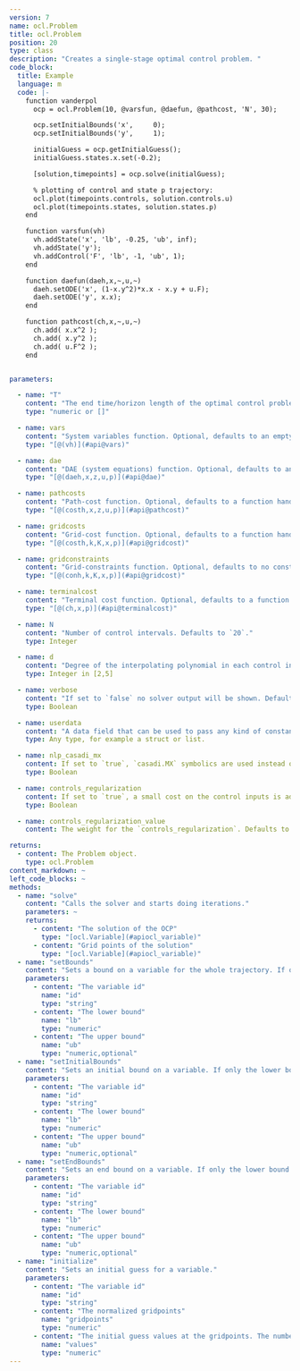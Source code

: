 ```yaml
---
version: 7
name: ocl.Problem
title: ocl.Problem
position: 20
type: class
description: "Creates a single-stage optimal control problem. "
code_block:
  title: Example
  language: m
  code: |-
    function vanderpol
      ocp = ocl.Problem(10, @varsfun, @daefun, @pathcost, 'N', 30);

      ocp.setInitialBounds('x',     0);
      ocp.setInitialBounds('y',     1);

      initialGuess = ocp.getInitialGuess();
      initialGuess.states.x.set(-0.2);

      [solution,timepoints] = ocp.solve(initialGuess);

      % plotting of control and state p trajectory:
      ocl.plot(timepoints.controls, solution.controls.u)
      ocl.plot(timepoints.states, solution.states.p)
    end

    function varsfun(vh)
      vh.addState('x', 'lb', -0.25, 'ub', inf);
      vh.addState('y');
      vh.addControl('F', 'lb', -1, 'ub', 1);
    end

    function daefun(daeh,x,~,u,~)
      daeh.setODE('x', (1-x.y^2)*x.x - x.y + u.F);
      daeh.setODE('y', x.x);
    end

    function pathcost(ch,x,~,u,~)
      ch.add( x.x^2 );
      ch.add( x.y^2 );
      ch.add( u.F^2 );
    end


parameters:

  - name: "T"
    content: "The end time/horizon length of the optimal control problem. If your system equations are expressed as function of an independent variable other than time, `T` represents not the end time but the endpoint of the integration over the independent variable. If you would like to optimize for time in a **time optimal control** formulation pass the empty list `[]`"
    type: "numeric or []"

  - name: vars
    content: "System variables function. Optional, defaults to an empty function handle."
    type: "[@(vh)](#api@vars)"

  - name: dae
    content: "DAE (system equations) function. Optional, defaults to an empty function handle."
    type: "[@(daeh,x,z,u,p)](#api@dae)"

  - name: pathcosts
    content: "Path-cost function. Optional, defaults to a function handle returning 0."
    type: "[@(costh,x,z,u,p)](#api@pathcost)"

  - name: gridcosts
    content: "Grid-cost function. Optional, defaults to a function handle returning 0."
    type: "[@(costh,k,K,x,p)](#api@gridcost)"

  - name: gridconstraints
    content: "Grid-constraints function. Optional, defaults to no constraints added."
    type: "[@(conh,k,K,x,p)](#api@gridcost)"

  - name: terminalcost
    content: "Terminal cost function. Optional, defaults to a function handle returning 0."
    type: "[@(ch,x,p)](#api@terminalcost)"

  - name: N
    content: "Number of control intervals. Defaults to `20`."
    type: Integer

  - name: d
    content: "Degree of the interpolating polynomial in each control interval. Defaults to `3`."
    type: Integer in [2,5]

  - name: verbose
    content: "If set to `false` no solver output will be shown. Defaults to `true`."
    type: Boolean

  - name: userdata
    content: "A data field that can be used to pass any kind of constant data to the model functions. The userdata can be accessed by using the `userdata` property of `ocl.Cost`, `ocl.Constraint`, `ocl.DaeHandler`, and `ocl.VarHandler`. Defaults to an empty list."
    type: Any type, for example a struct or list.

  - name: nlp_casadi_mx
    content: If set to `true`, `casadi.MX` symbolics are used instead of `casadi.SX` symbolics. Defaults to `false`.
    type: Boolean

  - name: controls_regularization
    content: If set to `true`, a small cost on the control inputs is added depending on the weight given by `controls_regularization_value`. Defaults to `true`.
    type: Boolean

  - name: controls_regularization_value
    content: The weight for the `controls_regularization`. Defaults to `1e-6`.

returns:
  - content: The Problem object.
    type: ocl.Problem
content_markdown: ~
left_code_blocks: ~
methods:
  - name: "solve"
    content: "Calls the solver and starts doing iterations."
    parameters: ~
    returns:
      - content: "The solution of the OCP"
        type: "[ocl.Variable](#apiocl_variable)"
      - content: "Grid points of the solution"
        type: "[ocl.Variable](#apiocl_variable)"
  - name: "setBounds"
    content: "Sets a bound on a variable for the whole trajectory. If only the lower bound is given, it will be `lb==ub`."
    parameters:
      - content: "The variable id"
        name: "id"
        type: "string"
      - content: "The lower bound"
        name: "lb"
        type: "numeric"
      - content: "The upper bound"
        name: "ub"
        type: "numeric,optional"
  - name: "setInitialBounds"
    content: "Sets an initial bound on a variable. If only the lower bound is given, it will be `lb==ub`."
    parameters:
      - content: "The variable id"
        name: "id"
        type: "string"
      - content: "The lower bound"
        name: "lb"
        type: "numeric"
      - content: "The upper bound"
        name: "ub"
        type: "numeric,optional"
  - name: "setEndBounds"
    content: "Sets an end bound on a variable. If only the lower bound is given, it will be `lb==ub`."
    parameters:
      - content: "The variable id"
        name: "id"
        type: "string"
      - content: "The lower bound"
        name: "lb"
        type: "numeric"
      - content: "The upper bound"
        name: "ub"
        type: "numeric,optional"
  - name: "initialize"
    content: "Sets an initial guess for a variable."
    parameters:
      - content: "The variable id"
        name: "id"
        type: "string"
      - content: "The normalized gridpoints"
        name: "gridpoints"
        type: "numeric"
      - content: "The initial guess values at the gridpoints. The number of columns of `values` must be equal to the length of `gridpoints`."
        name: "values"
        type: "numeric"
---
```

